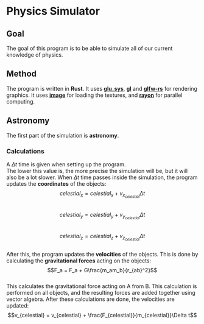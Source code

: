 # Physics Simulator

## Goal
The goal of this program is to be able to simulate all of our current knowledge of physics.

## Method
The program is written in **Rust**.
It uses [**glu_sys**](https://github.com/moalyousef/glu-sys), [**gl**](https://github.com/rust-windowing/gl-rs/tree/master/gl) and [**glfw-rs**](https://github.com/PistonDevelopers/glfw-rs) for rendering graphics.
It uses [**image**](https://github.com/image-rs/image) for loading the textures, and [**rayon**](https://github.com/rayon-rs/rayon) for parallel computing.

## Astronomy
The first part of the simulation is **astronomy**.

### Calculations
A $\Delta t$ time is given when setting up the program.\
The lower this value is, the more precise the simulation will be, but it will also be a lot slower.
When $\Delta t$ time passes inside the simulation, the program updates the **coordinates** of the objects:\
$$celestial_x = celestial_x + v_{x_{celestial}}\Delta t$$\
$$celestial_y = celestial_y + v_{y_{celestial}}\Delta t$$\
$$celestial_z = celestial_z + v_{z_{celestial}}\Delta t$$\
After this, the program updates the **velocities** of the objects.
This is done by calculating the **gravitational forces** acting on the objects:\
$$F_a = F_a + G\frac{m_am_b}{r_{ab}^2}$$\
This calculates the gravitational force acting on A from B.
This calculation is performed on all objects, and the resulting forces are added together using vector algebra.
After these calculations are done, the velocities are updated:\
$$v_{celestial} = v_{celestial} + \frac{F_{celestial}}{m_{celestial}}\Delta t$$ 